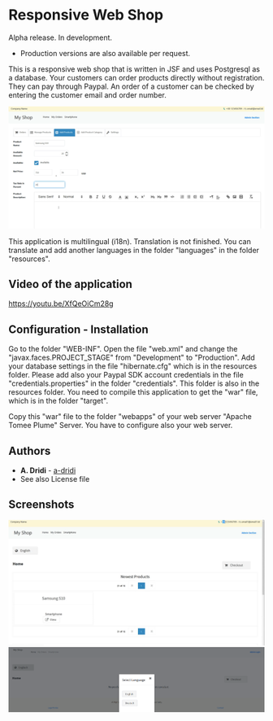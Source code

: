 # Responsive Web Shop

Alpha release. In development. 
* Production versions are also available per request. 

This is a responsive web shop that is written in JSF and uses Postgresql as a database.
Your customers can order products directly without registration. They can pay through Paypal. An order of a customer can be checked by entering the customer email and order number. 

![Screenshot of Application Responsive Web shop](https://raw.githubusercontent.com/a-dridi/Responsive_Web_Shop/master/screenshot.PNG)

This application is multilingual (i18n). Translation is not finished. You can translate and add another languages in the folder "languages" in the folder "resources". 

## Video of the application

https://youtu.be/XfQeOiCm28g


## Configuration - Installation

Go to the folder "WEB-INF". Open the file "web.xml" and change the "javax.faces.PROJECT_STAGE" from "Development" to "Production".
Add your database settings in the file "hibernate.cfg" which is in the resources folder. Please add also your Paypal SDK account credentials in the file "credentials.properties" in the folder "credentials". This folder is also in the resources folder.
You need to compile this application to get the "war" file, which is in the folder "target". 

Copy this "war" file to the folder "webapps" of your web server "Apache Tomee Plume" Server. You have to configure also your web server. 


## Authors

* **A. Dridi** - [a-dridi](https://github.com/a-dridi/)
* See also License file

## Screenshots
![Screenshot 3 of Application Responsive Web shop](https://raw.githubusercontent.com/a-dridi/Responsive_Web_Shop/master/screenshot3.PNG)
![Screenshot 2 of Application Responsive Web shop](https://raw.githubusercontent.com/a-dridi/Responsive_Web_Shop/master/screenshot2.PNG)